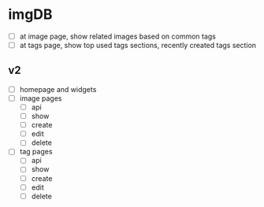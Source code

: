 # imgDB

- [ ] at image page, show related images based on common tags
- [ ] at tags page, show top used tags sections, recently created tags section

## v2

- [ ] homepage and widgets
- [ ] image pages
    * [ ] api
    * [ ] show
    * [ ] create
    * [ ] edit
    * [ ] delete
- [ ] tag pages
    * [ ] api
    * [ ] show
    * [ ] create
    * [ ] edit
    * [ ] delete
